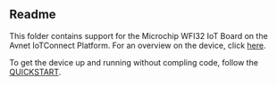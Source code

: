 ## Readme
 This folder contains support for the Microchip WFI32 IoT Board on the Avnet IoTConnect Platform.
 For an overview on the device, click [here](https://github.com/avnet-iotconnect/avnet-iotconnect.github.io/blob/main/documentation/iotc-azurertos-sdk/samples/wfi32iot/INTRODUCTION.md).
 
 To get the device up and running without compling code, follow the [QUICKSTART](https://github.com/avnet-iotconnect/iotc-azurertos-sdk/blob/main/samples/wfi32iot/QUICKSTART.md).
